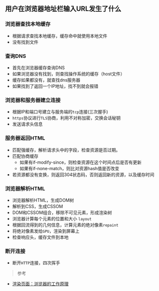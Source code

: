 ## 用户在浏览器地址栏输入URL发生了什么

### 浏览器查找本地缓存
* 根据请求查找本地缓存，缓存命中就使用本地文件
* 没有找到文件

### 查询DNS
* 首先在浏览器缓存查询DNS
* 如果浏览器没有找到，则查找操作系统的缓存（host文件）
* 缓存如果都没有，就查找dns服务器
* 如果找到了返回一个IP地址，找不到就会报错

### 浏览器和服务器建立连接
* 根据IP和端口号建立与服务端的`tcp`连接(三次握手)
* `https`协议进行`TLS`协商，利用不对称加密，交换会话秘钥
* 发送请求头信息


### 服务器返回HTML
* 匹配强缓存，解析请求头中的字段，检查资源是否过期。
* 匹配协商缓存
  - 如果有if-modify-since，则检查资源在这个时间点后是否有更新
  - 如果有if-none-match，则比对资源hash值是否改变
* 若资源都没有变换，则返回304状态码，否则返回新的资源，以及缓存时间


### 浏览器解析HTML
* 浏览器解析HTML，生成DOM树
* 解析到CSS，生成CSSOM
* DOM和CSSOM组合，移除不可见元素，形成渲染树
* 浏览器计算每个元素的位置和大小 `layout`
* 根据回流得到的几何信息，计算元素的绝对像素`repaint`
* 将绝对像素发给`GPU`，渲染到屏幕上
* 检查响应头，缓存文件到本地

### 断开连接
* 断开`HTTP`连接，四次挥手

> 参考
* [渲染页面：浏览器的工作原理](https://developer.mozilla.org/zh-CN/docs/Web/Performance/%E6%B5%8F%E8%A7%88%E5%99%A8%E6%B8%B2%E6%9F%93%E9%A1%B5%E9%9D%A2%E7%9A%84%E5%B7%A5%E4%BD%9C%E5%8E%9F%E7%90%86)

